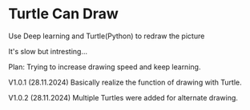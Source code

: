 # Turtle Can Draw
 Use Deep learning and Turtle(Python) to redraw the picture

It's slow but intresting...

Plan:
    Trying to increase drawing speed and keep learning.

V1.0.1 (28.11.2024)
    Basically realize the function of drawing with Turtle.

V1.0.2 (28.11.2024)
    Multiple Turtles were added for alternate drawing.